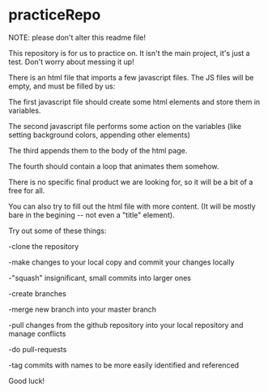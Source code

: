 # practiceRepo
NOTE: please don't alter this readme file!

This repository is for us to practice on. It isn't the main project, it's just a test. Don't worry about messing it up!

There is an html file that imports a few javascript files. The JS files will be empty, and must be filled by us:

  The first javascript file should create some html elements and store them in variables.

  The second javascript file performs some action on the variables (like setting background colors, appending other elements)

  The third appends them to the body of the html page.

  The fourth should contain a loop that animates them somehow.  

There is no specific final product we are looking for, so it will be a bit of a free for all.

You can also try to fill out the html file with more content. (It will be mostly bare in the begining -- not even a "title" element).

Try out some of these things:

-clone the repository

-make changes to your local copy and commit your changes locally

-"squash" insignificant, small commits into larger ones

-create branches

-merge new branch into your master branch

-pull changes from the github repository into your local repository and manage conflicts

-do pull-requests

-tag commits with names to be more easily identified and referenced

Good luck!
